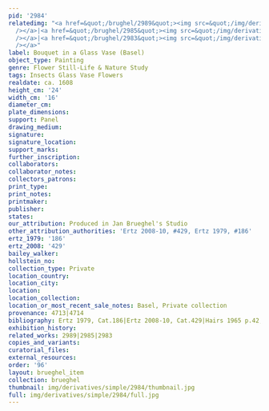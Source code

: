 ```yaml
---
pid: '2984'
relatedimg: "<a href=&quot;/brughel/2989&quot;><img src=&quot;/img/derivatives/simple/2989/thumbnail.jpg&quot;
  /></a>|<a href=&quot;/brughel/2985&quot;><img src=&quot;/img/derivatives/simple/2985/thumbnail.jpg&quot;
  /></a>|<a href=&quot;/brughel/2983&quot;><img src=&quot;/img/derivatives/simple/2983/thumbnail.jpg&quot;
  /></a>"
label: Bouquet in a Glass Vase (Basel)
object_type: Painting
genre: Flower Still-Life & Nature Study
tags: Insects Glass Vase Flowers
realdate: ca. 1608
height_cm: '24'
width_cm: '16'
diameter_cm: 
plate_dimensions: 
support: Panel
drawing_medium: 
signature: 
signature_location: 
support_marks: 
further_inscription: 
collaborators: 
collaborator_notes: 
collectors_patrons: 
print_type: 
print_notes: 
printmaker: 
publisher: 
states: 
our_attribution: Produced in Jan Brueghel's Studio
other_attribution_authorities: 'Ertz 2008-10, #429, Ertz 1979, #186'
ertz_1979: '186'
ertz_2008: '429'
bailey_walker: 
hollstein_no: 
collection_type: Private
location_country: 
location_city: 
location: 
location_collection: 
location_or_most_recent_sale_notes: Basel, Private collection
provenance: 4713|4714
bibliography: Ertz 1979, Cat.186|Ertz 2008-10, Cat.429|Hairs 1965 p.42, 60-61, 359
exhibition_history: 
related_works: 2989|2985|2983
copies_and_variants: 
curatorial_files: 
external_resources: 
order: '96'
layout: brueghel_item
collection: brueghel
thumbnail: img/derivatives/simple/2984/thumbnail.jpg
full: img/derivatives/simple/2984/full.jpg
---
```

